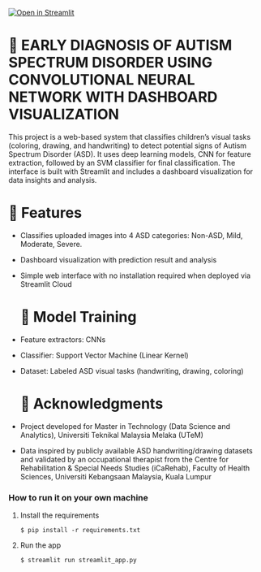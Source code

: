 [![Open in Streamlit](https://static.streamlit.io/badges/streamlit_badge_black_white.svg)](https://neuroaina.streamlit.app/)

# 🧠 EARLY DIAGNOSIS OF AUTISM SPECTRUM DISORDER USING CONVOLUTIONAL NEURAL NETWORK WITH DASHBOARD VISUALIZATION
This project is a web-based system that classifies children’s visual tasks (coloring, drawing, and handwriting) to detect potential signs of Autism Spectrum Disorder (ASD). It uses deep learning models, CNN for feature extraction, followed by an SVM classifier for final classification. The interface is built with Streamlit and includes a dashboard visualization for data insights and analysis.

# 🚀 Features
- Classifies uploaded images into 4 ASD categories: Non-ASD, Mild, Moderate, Severe.
- Dashboard visualization with prediction result and analysis
- Simple web interface with no installation required when deployed via Streamlit Cloud

  # 🧪 Model Training
- Feature extractors: CNNs
- Classifier: Support Vector Machine (Linear Kernel)
- Dataset: Labeled ASD visual tasks (handwriting, drawing, coloring)

  # 🙏 Acknowledgments
- Project developed for Master in Technology (Data Science and Analytics), Universiti Teknikal Malaysia Melaka (UTeM)
- Data inspired by publicly available ASD handwriting/drawing datasets and validated by an occupational therapist from the Centre for Rehabilitation & Special Needs Studies (iCaRehab), Faculty of Health Sciences, Universiti Kebangsaan Malaysia, Kuala Lumpur 

### How to run it on your own machine

1. Install the requirements

   ```
   $ pip install -r requirements.txt
   ```

2. Run the app

   ```
   $ streamlit run streamlit_app.py
   ```
